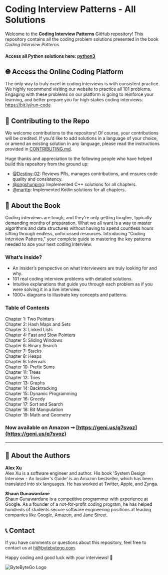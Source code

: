 # Coding Interview Patterns - All Solutions

Welcome to the **Coding Interview Patterns** GitHub repository! This repository contains all the coding problem solutions presented in the book *Coding Interview Patterns*.

#### Access all Python solutions here: [python3](https://github.com/ByteByteGoHq/coding-interview-patterns/tree/main/python3)

## 🌐 Access the Online Coding Platform

The only way to truly excel in coding interviews is with consistent practice. We highly recommend
visiting our website to practice all 101 problems. Engaging with these problems on our platform is
going to reinforce your learning, and better prepare you for high‐stakes coding interviews:\
https://bit.ly/run-code
 
## 🌟 Contributing to the Repo
We welcome contributions to the repository! Of course, your contributions will be credited. If you’d like to add solutions in a language of your choice, or amend an existing solution in any language, please read the instructions provided in [CONTRIBUTING.md](CONTRIBUTING.md).

Huge thanks and appreciation to the following people who have helped build this repository from the ground up:

- [@Destiny-02](https://github.com/Destiny-02): Reviews PRs, manages contributions, and ensures code quality and consistency.
- [@ongshunping](https://github.com/ongshunping): Implemented C++ solutions for all chapters.
- [@marttp](https://github.com/marttp): Implemented Kotlin solutions for all chapters.

## 📙 About the Book

Coding interviews are tough, and they're only getting tougher, typically demanding months of preparation. What we all want is a way to master algorithms and data structures without having to spend countless hours sifting through endless, unfocussed resources. Introducing "Coding Interview Patterns," your complete guide to mastering the key patterns needed to ace your next coding interview.<br />

### What’s inside?
- An insider’s perspective on what interviewers are truly looking for and why.
- 101 real coding interview problems with detailed solutions.
- Intuitive explanations that guide you through each problem as if you were solving it in a live interview.
- 1000+ diagrams to illustrate key concepts and patterns.


### Table of Contents
Chapter 1: Two Pointers\
Chapter 2: Hash Maps and Sets\
Chapter 3: Linked Lists\
Chapter 4: Fast and Slow Pointers\
Chapter 5: Sliding Windows\
Chapter 6: Binary Search\
Chapter 7: Stacks\
Chapter 8: Heaps\
Chapter 9: Intervals\
Chapter 10: Prefix Sums\
Chapter 11: Trees\
Chapter 12: Tries\
Chapter 13: Graphs\
Chapter 14: Backtracking\
Chapter 15: Dynamic Programming\
Chapter 16: Greedy\
Chapter 17: Sort and Search\
Chapter 18: Bit Manipulation\
Chapter 19: Math and Geometry

### Now available on Amazon ➞ [https://geni.us/q7svoz](https://geni.us/q7svoz)

---


## 👥 About the Authors
**Alex Xu**\
Alex Xu is a software engineer and author. His book 'System Design Interview - An Insider's Guide' is an Amazon bestseller, which has been translated into six languages. He has worked at Twitter, Apple, and Zynga.


**Shaun Gunawardane**\
Shaun Gunawardane is a competitive programmer with experience at Google. As a founder of a not-for-profit coding program, he has helped hundreds of students secure software engineering positions at leading companies like Google, Amazon, and Jane Street.


## 📞 Contact

If you have comments or questions about this repository, feel free to contact us at hi@bytebytego.com.

Happy coding and good luck with your interviews! 🚀

![ByteByteGo Logo](https://bytebytego.com/_next/static/media/logo.5c3ffd6e.svg "ByteByteGo Logo")
